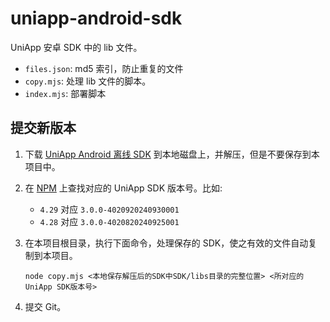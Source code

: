# uniapp-android-sdk

UniApp 安卓 SDK 中的 lib 文件。

- `files.json`: md5 索引，防止重复的文件
- `copy.mjs`: 处理 lib 文件的脚本。
- `index.mjs`: 部署脚本

## 提交新版本

1. 下载 [UniApp Android 离线 SDK](https://nativesupport.dcloud.net.cn/AppDocs/download/android.html) 到本地磁盘上，并解压，但是不要保存到本项目中。
1. 在 [NPM](https://www.npmjs.com/package/@dcloudio/uni-app-plus?activeTab=versions) 上查找对应的 UniApp SDK 版本号。比如:

   - `4.29` 对应 `3.0.0-4020920240930001`
   - `4.28` 对应 `3.0.0-4020820240925001`

1. 在本项目根目录，执行下面命令，处理保存的 SDK，使之有效的文件自动复制到本项目。

   ```shell
   node copy.mjs <本地保存解压后的SDK中SDK/libs目录的完整位置> <所对应的UniApp SDK版本号>
   ```

1. 提交 Git。

